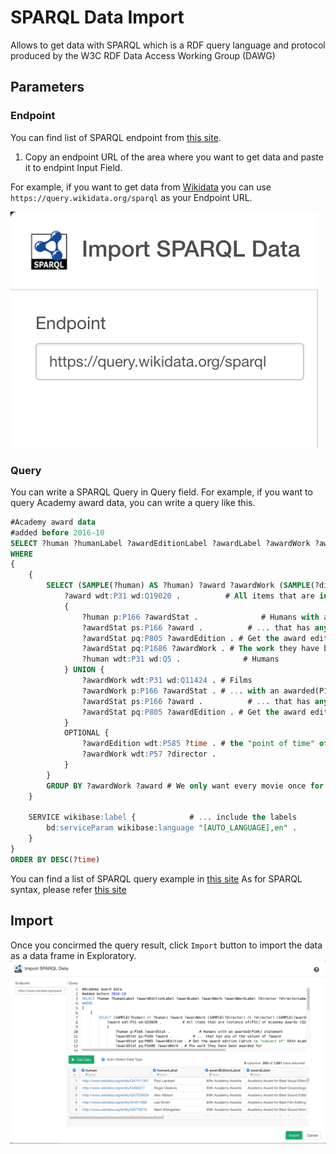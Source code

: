 # SPARQL Data Import

Allows to get data with SPARQL which is a RDF query language and protocol produced by the W3C RDF Data Access Working Group (DAWG)

## Parameters

### Endpoint

You can find list of SPARQL endpoint from [this site](https://www.w3.org/wiki/SparqlEndpoints).

1. Copy an endpoint URL of the area where you want to get data and paste it to endpint Input Field.

For example, if you want to get data from [Wikidata](https://www.wikidata.org/wiki/Wikidata:Main_Page) you can use `https://query.wikidata.org/sparql` as your Endpoint URL.

![](images/SPARQL_endpoint.png)


### Query

You can write a SPARQL Query in Query field.
For example, if you want to query Academy award data, you can write a query like this.

```sql
#Academy award data
#added before 2016-10
SELECT ?human ?humanLabel ?awardEditionLabel ?awardLabel ?awardWork ?awardWorkLabel ?director ?directorLabel ?time
WHERE
{
	{
		SELECT (SAMPLE(?human) AS ?human) ?award ?awardWork (SAMPLE(?director) AS ?director) (SAMPLE(?awardEdition) AS ?awardEdition) (SAMPLE(?time) AS ?time) WHERE {
			?award wdt:P31 wd:Q19020 .			# All items that are instance of(P31) of Academy awards (Q19020)
			{
				?human p:P166 ?awardStat .              # Humans with an awarded(P166) statement
				?awardStat ps:P166 ?award .     	 # ... that has any of the values of ?award
				?awardStat pq:P805 ?awardEdition . # Get the award edition (which is "subject of" XXth Academy Awards)
				?awardStat pq:P1686 ?awardWork . # The work they have been awarded for
				?human wdt:P31 wd:Q5 . 				# Humans
			} UNION {
				?awardWork wdt:P31 wd:Q11424 . # Films
				?awardWork p:P166 ?awardStat . # ... with an awarded(P166) statement
				?awardStat ps:P166 ?award .     	 # ... that has any of the values of ?award
				?awardStat pq:P805 ?awardEdition . # Get the award edition (which is "subject of" XXth Academy Awards)
			}
			OPTIONAL {
				?awardEdition wdt:P585 ?time . # the "point of time" of the Academy Award
				?awardWork wdt:P57 ?director .
			}
		}
		GROUP BY ?awardWork ?award # We only want every movie once for a category (a 'random' person is selected)
	}

	SERVICE wikibase:label {            # ... include the labels
		bd:serviceParam wikibase:language "[AUTO_LANGUAGE],en" .
	}
}
ORDER BY DESC(?time)
```

You can find a list of SPARQL query example in [this site](https://www.wikidata.org/wiki/Wikidata:SPARQL_query_service/queries/examples)
As for SPARQL syntax, please refer [this site](https://www.w3.org/TR/sparql11-overview/)

## Import

Once you concirmed the query result, click `Import` button to import the data as a data frame in Exploratory.
![](images/SPARQL_import.png)

